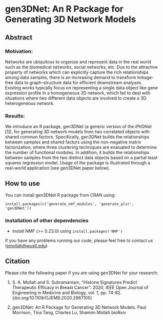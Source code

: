 # gen3DNet: An R Package for Generating 3D Network Models
## Abstract
### Motivation: 
Networks are ubiquitous to organize and represent data in the real world such as the biomedical networks, social networks, etc. Due to the attractive property of networks which can explicitly capture the rich relationships among data samples, there is an increasing demand to transform linkage-free data to graph-structure data for efficient downstream analyses. Existing works typically focus on representing a single data object like gene expression profile in a homogeneous 2D network, which fail to deal with situations where two different data objects are involved to create a 3D heterogeneous network.
### Results: 
We introduce an R package, gen3DNet (a generic version of the iPhDNet [1]), for generating 3D network models from two correlated objects with shared common factors. Specifically, gen3DNet builds the relationships between samples and shared factors using the non-negative matrix factorization, where three clustering techniques are evaluated to determine the number of functional modules. In addition, it builds the relationships between samples from the two distinct data objects based on a partial least squares regression model. Usage of the package is illustrated through a real-world application (see gen3DNet paper below). 
## How to use
You can install gen3DNet R package from CRAN using: 

`install.packages(c('generate_nmf_modules', 'generate_plsr', 'gen3DNet'))`

### Installation of other dependencies
* Install NMF (>= 0.23.0) using `install.packages('NMF')`

If you have any problems running our code, please feel free to contact us (smollah@wustl.edu)
## Citation
Please cite the following paper if you are using gen3DNet for your research:

1. S. A. Mollah and S. Subramaniam, “Histone Signatures Predict Therapeutic Efficacy in Breast Cancer”. 2020, IEEE Open Journal of Engineering in Medicine and Biology, vol. 1, pp. 74-82.  (doi.org/10.1109/OJEMB.2020.2967105)

2. gen3DNet: An R Package for Generating 3D Network Models. Paul Morrison, Tina Tang, Charles Lu, Shamim Mollah bioRxiv 

